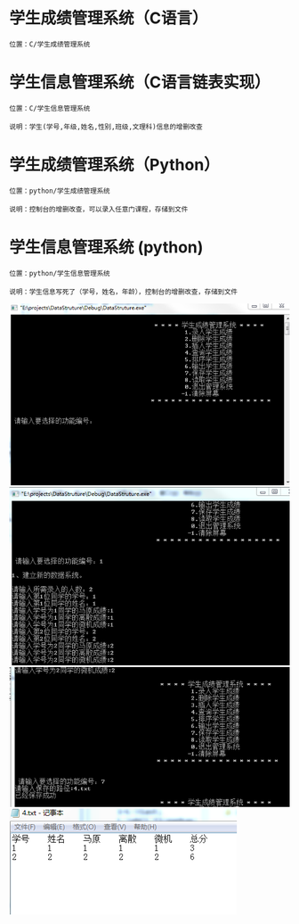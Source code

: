 # 学生成绩管理系统（C语言）

    位置：C/学生成绩管理系统

# 学生信息管理系统（C语言链表实现）

    位置：C/学生信息管理系统

    说明：学生(学号,年级,姓名,性别,班级,文理科)信息的增删改查


# 学生成绩管理系统（Python）

    位置：python/学生成绩管理系统

    说明：控制台的增删改查，可以录入任意门课程，存储到文件

# 学生信息管理系统 (python)

    位置：python/学生信息管理系统

    说明：学生信息写死了（学号，姓名，年龄），控制台的增删改查，存储到文件

<img src="C/学生成绩管理系统/截图/1.png"/>
<img src="C/学生成绩管理系统/截图/2.png"/>
<img src="C/学生成绩管理系统/截图/3.png"/>
<img src="C/学生成绩管理系统/截图/4.png"/>
